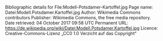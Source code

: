 Bibliographic details for File:Modell-Potsdamer-Kartoffel.jpg
Page name: Datei:Modell.Potsdamer.Kartoffel.jpg
Author: Wikimedia Commons contributors
Publisher: Wikimedia Commons, the free media repository.
Date retrieved:
04 October 2017 09:58 UTC
Permanent URL: https://de.wikipedia.org/wiki/Datei:Modell.Potsdamer.Kartoffel.jpg
Licence: Creative-Commons-Lizenz „CC0 1.0 Verzicht auf das Copyright“
